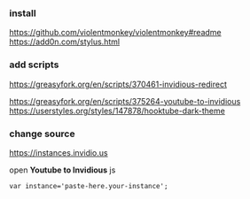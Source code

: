 ### install

https://github.com/violentmonkey/violentmonkey#readme <br/>
https://add0n.com/stylus.html

### add scripts

https://greasyfork.org/en/scripts/370461-invidious-redirect <br/>

https://greasyfork.org/en/scripts/375264-youtube-to-invidious <br/>
https://userstyles.org/styles/147878/hooktube-dark-theme

### change source
https://instances.invidio.us

open **Youtube to Invidious** js
```
var instance='paste-here.your-instance';
```
